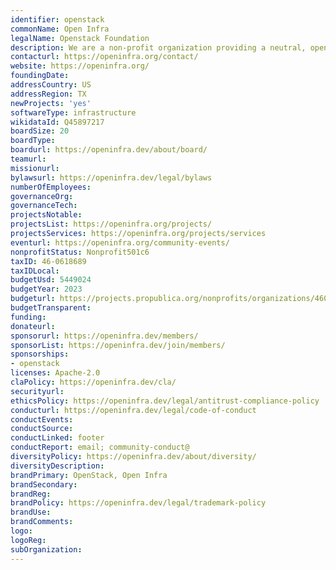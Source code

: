 ```yaml
---
identifier: openstack
commonName: Open Infra
legalName: Openstack Foundation
description: We are a non-profit organization providing a neutral, open environment for organizations, developers, and users to build open source infrastructure software together.
contacturl: https://openinfra.org/contact/
website: https://openinfra.org/
foundingDate:
addressCountry: US
addressRegion: TX
newProjects: 'yes'
softwareType: infrastructure
wikidataId: Q45897217
boardSize: 20
boardType:
boardurl: https://openinfra.dev/about/board/
teamurl:
missionurl:
bylawsurl: https://openinfra.dev/legal/bylaws
numberOfEmployees:
governanceOrg:
governanceTech:
projectsNotable:
projectsList: https://openinfra.org/projects/
projectsServices: https://openinfra.org/projects/services
eventurl: https://openinfra.org/community-events/
nonprofitStatus: Nonprofit501c6
taxID: 46-0618689
taxIDLocal:
budgetUsd: 5449024
budgetYear: 2023
budgeturl: https://projects.propublica.org/nonprofits/organizations/460618689/202432749349301208/full
budgetTransparent:
funding:
donateurl:
sponsorurl: https://openinfra.dev/members/
sponsorList: https://openinfra.dev/join/members/
sponsorships:
- openstack
licenses: Apache-2.0
claPolicy: https://openinfra.dev/cla/
securityurl:
ethicsPolicy: https://openinfra.dev/legal/antitrust-compliance-policy
conducturl: https://openinfra.dev/legal/code-of-conduct
conductEvents:
conductSource:
conductLinked: footer
conductReport: email; community-conduct@
diversityPolicy: https://openinfra.dev/about/diversity/
diversityDescription:
brandPrimary: OpenStack, Open Infra
brandSecondary:
brandReg:
brandPolicy: https://openinfra.dev/legal/trademark-policy
brandUse:
brandComments:
logo:
logoReg:
subOrganization:
---
```


